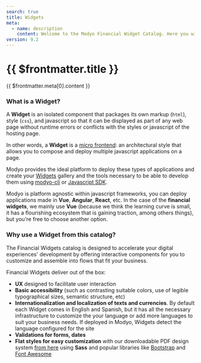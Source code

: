 ```yaml
---
search: true
title: Widgets
meta:
  - name: description
    content: Welcome to the Modyo Financial Widget Catalog. Here you will find a complete reference to all the financial experiences that Modyo provides as part of this product, from the installation and development in your local environment, to the description of the interfaces, available parameters, and reference of the main features of each Widget.
version: 9.2
---
```


# {{ $frontmatter.title }}

{{ $frontmatter.meta[0].content }}

### What is a Widget?

A **Widget** is an isolated component that packages its own markup (`html`), style (`css`), and javascript so that it can be displayed as part of any web page without runtime errors or conflicts with the styles or javascript of the hosting page.

In other words, a **Widget** is a [micro frontend](https://martinfowler.com/articles/micro-frontends.html): an architectural style that allows you to compose and deploy multiple javascript applications on a page.

Modyo provides the ideal platform to deploy these types of applications and create your [Widgets](https://docs.modyo.com/es/platform/channels/Widgets.html) gallery and the tools necessary to be able to develop them using [modyo-cli](https://www.npmjs.com/package/@modyo/cli) or [Javascript SDK](https://www.npmjs.com/package/@modyo/sdk).

Modyo is platform agnostic within javascript frameworks, you can deploy applications made in **Vue**, **Angular**, **React**, etc. In the case of the **financial widgets**, we mainly use **Vue** (because we think the learning curve is small, it has a flourishing ecosystem that is gaining traction, among others things), but you're free to choose another option.


### Why use a Widget from this catalog?

The Financial Widgets catalog is designed to accelerate your digital experiences' development by offering interactive components for you to customize and assemble into flows that fit your business.

Financial Widgets deliver out of the box:

- **UX** designed to facilitate user interaction
- **Basic accessibility** (such as contrasting suitable colors, use of legible typographical sizes, semantic structure, etc)
- **Internationalization and localization of texts and currencies**. By default each Widget comes in English and Spanish, but it has all the necessary infrastructure to customize the your language or add more languages to suit your business needs. If deployed in Modyo, Widgets detect the language configured for the site
- **Validations for forms, dates**
- **Flat styles for easy customization** with our downloadable PDF design system [from here](/assets/pdf/Widget_Modyo.pdf) using **Sass** and popular libraries like [Bootstrap](https://getbootstrap.com/) and [Font Awesome](https://github.com/FortAwesome/vue-fontawesome#using-brand-icons)